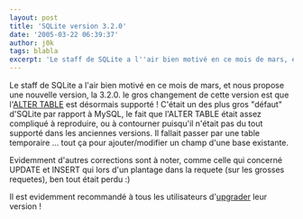 ```yaml
---
layout: post
title: 'SQLite version 3.2.0'
date: '2005-03-22 06:39:37'
author: j0k
tags: blabla
excerpt: 'Le staff de SQLite a l''air bien motivé en ce mois de mars, et nous propose une nouvelle version, la 3.2.0.   )   le gros changement de cette version est que l''[ALTER TABLE](http://www.sqlite.org/lang_altertable.html) est désormais supporté ! C''était un des plus gros "défaut" d''SQLite par rapport à MySQL, le fait que l''ALTER TABLE était assez compliqué à      ...'
---
```


Le staff de SQLite a l'air bien motivé en ce mois de mars, et nous propose une nouvelle version, la 3.2.0.      le gros changement de cette version est que l'[ALTER TABLE](http://www.sqlite.org/lang_altertable.html) est désormais supporté ! C'était un des plus gros "défaut" d'SQLite par rapport à MySQL, le fait que l'ALTER TABLE était assez compliqué à reproduire, ou à contourner puisqu'il n'était pas du tout supporté dans les anciennes versions. Il fallait passer par une table temporaire ... tout ça pour ajouter/modifier un champ d'une base existante.

Evidemment d'autres corrections sont à noter, comme celle qui concerné UPDATE et INSERT qui lors d'un plantage dans la requete (sur les grosses requetes), ben tout était perdu :)

Il est evidemment recommandé à tous les utilisateurs d'[upgrader](http://www.sqlite.org/download.html) leur version !

